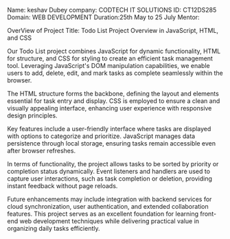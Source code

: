 Name: keshav Dubey
company: CODTECH IT SOLUTIONS
ID: CT12DS285
Domain: WEB DEVELOPMENT
Duration:25th May to 25 July
Mentor:


OverView of Project 
Title: Todo List Project Overview in JavaScript, HTML, and CSS

Our Todo List project combines JavaScript for dynamic functionality, HTML for structure, and CSS for styling to create an efficient task management tool. Leveraging JavaScript's DOM manipulation capabilities, we enable users to add, delete, edit, and mark tasks as complete seamlessly within the browser.

The HTML structure forms the backbone, defining the layout and elements essential for task entry and display. CSS is employed to ensure a clean and visually appealing interface, enhancing user experience with responsive design principles.

Key features include a user-friendly interface where tasks are displayed with options to categorize and prioritize. JavaScript manages data persistence through local storage, ensuring tasks remain accessible even after browser refreshes.

In terms of functionality, the project allows tasks to be sorted by priority or completion status dynamically. Event listeners and handlers are used to capture user interactions, such as task completion or deletion, providing instant feedback without page reloads.

Future enhancements may include integration with backend services for cloud synchronization, user authentication, and extended collaboration features. This project serves as an excellent foundation for learning front-end web development techniques while delivering practical value in organizing daily tasks efficiently.
